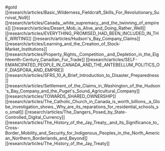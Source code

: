 #gold
[[research/articles/Basic_Wilderness_Fieldcraft_Skills_For_Revolutionary_Survival_No9]]
[[research/articles/Canada,_white_supremacy,_and_the_twinning_of_empires]]
[[research/articles/Desert_Mob_is_Alive_and_Doing_Rather_Well]]
[[research/articles/EVERYTHING_PROMISED_HAD_BEEN_INCLUDED_IN_THE_WRITING]]
[[research/articles/Hudson's_Bay_Company_Claims]]
[[research/articles/Learning_and_the_Creation_of_Stock-Market_Institutions]]
[[research/articles/Property_Rights,_Competition,_and_Depletion_in_the_Eighteenth-Century_Canadian_Fur_Trade]]
[[research/articles/SELF-EMANCIPATED_PEOPLE_IN_CANADA_AND_THE_ANTEBELLUM_POLITICS_OF_DIASPORA_AND_EMPIRE]]
[[research/articles/SFRS_10_A_Brief_Introduction_to_Disaster_Preparedness]]
[[research/articles/Settlement_of_the_Claims_in_Washington_of_the_Hudson's_Bay_Company_and_the_Puget's_Sound_Agricultural_Company]]
[[research/articles/TOWARDS_SHARED_OWNERSHIP]]
[[research/articles/The_Catholic_Church_in_Canada_is_worth_billions,_a_Globe_investigation_shows._Why_are_its_reparations_for_residential_schools_so_small]]
[[research/articles/The_Dangers_Posed_by_State-Controlled_Digital_Currency]]
[[research/articles/The_History_of_the_Jay_Treaty,_and_its_Significance_to_Cross-Border_Mobility_and_Security_for_Indigenous_Peoples_in_the_North_American_Northern_Borderlands_and_Beyond]]
[[research/articles/The_History_of_the_Jay_Treaty]]

